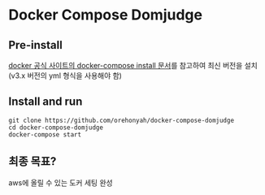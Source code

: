 # Docker Compose Domjudge

## Pre-install
[docker 공식 사이트의 docker-compose install 문서](https://docs.docker.com/compose/install/)를 참고하여 최신 버전을 설치(v3.x 버전의 yml 형식을 사용해야 함)  

## Install and run
```shell
git clone https://github.com/orehonyah/docker-compose-domjudge
cd docker-compose-domjudge
docker-compose start
```

## 최종 목표?
aws에 올릴 수 있는 도커 세팅 완성
